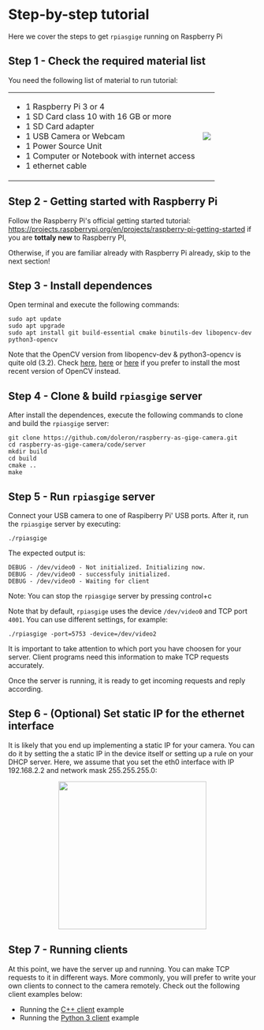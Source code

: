 # Step-by-step tutorial

Here we cover the steps to get `rpiasgige` running on Raspberry Pi

## Step 1 - Check the required material list

You need the following list of material to run tutorial:

<table border="0">
  <tr>
    <td>
      <ul>
        <li>1 Raspberry Pi 3 or 4</li>
        <li>1 SD Card class 10 with 16 GB or more</li>
        <li>1 SD Card adapter</li>
        <li>1 USB Camera or Webcam</li>
        <li>1 Power Source Unit</li>
        <li>1 Computer or Notebook with internet access</li>
        <li>1 ethernet cable</li>
      </ul>
    </td>
    <td valign="center"><img src="https://user-images.githubusercontent.com/9665358/131837147-8a8cbe5c-6073-40c5-b51d-68689479675c.png"></td>
  </tr>
</table>

## Step 2 - Getting started with Raspberry Pi

Follow the Raspberry Pi's official getting started tutorial: https://projects.raspberrypi.org/en/projects/raspberry-pi-getting-started if you are **tottaly new** to Raspberry PI, 

Otherwise, if you are familiar already with Raspberry Pi already, skip to the next section!

## Step 3 - Install dependences

Open terminal and execute the following commands:

```
sudo apt update
sudo apt upgrade
sudo apt install git build-essential cmake binutils-dev libopencv-dev python3-opencv 
```
Note that the OpenCV version from libopencv-dev & python3-opencv is quite old (3.2). Check [here](https://www.pyimagesearch.com/2018/09/26/install-opencv-4-on-your-raspberry-pi/), [here](https://www.jeremymorgan.com/tutorials/raspberry-pi/how-to-install-opencv-raspberry-pi/) or [here](https://learnopencv.com/install-opencv-4-on-raspberry-pi/) if you prefer to install the most recent version of OpenCV instead.

## Step 4 - Clone & build `rpiasgige` server

After install the dependences, execute the following commands to clone and build the `rpiasgige` server:

```
git clone https://github.com/doleron/raspberry-as-gige-camera.git
cd raspberry-as-gige-camera/code/server
mkdir build
cd build
cmake ..
make
```

## Step 5 - Run `rpiasgige` server

Connect your USB camera to one of Raspiberry Pi' USB ports. After it, run the `rpiasgige` server by executing:

```
./rpiasgige
```
The expected output is:

```
DEBUG - /dev/video0 - Not initialized. Initializing now.
DEBUG - /dev/video0 - successfuly initialized.
DEBUG - /dev/video0 - Waiting for client
```
Note: You can stop the `rpiasgige` server by pressing control+c

Note that by default, `rpiasgige` uses the device `/dev/video0` and TCP port `4001`. You can use different settings, for example:

```
./rpiasgige -port=5753 -device=/dev/video2
```

It is important to take attention to which port you have choosen for your server. Client programs need this information to make TCP requests accurately.

Once the server is running, it is ready to get incoming requests and reply according.

## Step 6 - (Optional) Set static IP for the ethernet interface

It is likely that you end up implementing a static IP for your camera. You can do it by setting the a static IP in the device itself or setting up a rule on your DHCP server. Here, we assume that you set the eth0 interface with IP 192.168.2.2 and network mask 255.255.255.0:

<p align="center">
  <img  width="300" src="https://user-images.githubusercontent.com/9665358/131861401-0bf7249c-a2ad-489b-8fff-4c128654e87b.png">
</p>

## Step 7 - Running clients

At this point, we have the server up and running. You can make TCP requests to it in different ways. More commonly, you will prefer to write your own clients to connect to the camera remotely. Check out the following client examples below:

- Running the [C++ client](https://github.com/doleron/raspberry-as-gige-camera/blob/main/docs/cpp_client_tutorial.md) example
- Running the [Python 3 client](https://github.com/doleron/raspberry-as-gige-camera/blob/main/docs/python_client_tutorial.md) example
